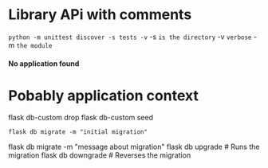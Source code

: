 # Library APi with comments

`python -m unittest discover -s tests -v`
-s `is the directory`
-v `verbose`
-m `the module`

#### No application found

# Pobably application context

flask db-custom drop
flask db-custom seed

`flask db migrate -m "initial migration"`

flask db migrate -m "message about migration"
flask db upgrade # Runs the migration
flask db downgrade # Reverses the migration
